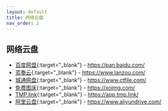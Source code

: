 ```yaml
---
layout: default
title: 网络云盘
nav_order: 2
---
```


## 网络云盘
- [百度网盘](https://pan.baidu.com/){:target="_blank"} - https://pan.baidu.com/
- [蓝奏云](https://www.lanzou.com/){:target="_blank"} - https://www.lanzou.com/
- [城通网盘](https://www.ctfile.com/){:target="_blank"} - https://www.ctfile.com/
- [免费图床](https://xoimg.com/){:target="_blank"} - https://xoimg.com/
- [TMP.link](https://app.tmp.link/){:target="_blank"} - https://app.tmp.link/
- [阿里云盘](https://www.aliyundrive.com/){:target="_blank"} - https://www.aliyundrive.com/
